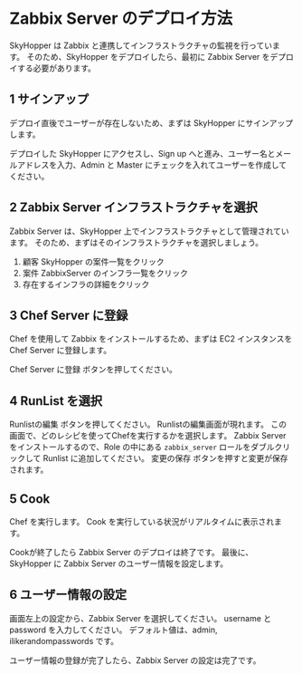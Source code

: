 Zabbix Server のデプロイ方法
============================

SkyHopper は Zabbix と連携してインフラストラクチャの監視を行っています。
そのため、SkyHopper をデプロイしたら、最初に Zabbix Server をデプロイする必要があります。


1 サインアップ
-----------------

デプロイ直後でユーザーが存在しないため、まずは SkyHopper にサインアップします。

デプロイした SkyHopper にアクセスし、Sign up へと進み、ユーザー名とメールアドレスを入力、Admin と Master にチェックを入れてユーザーを作成してください。


2 Zabbix Server インフラストラクチャを選択
--------------------------------------------

Zabbix Server は、SkyHopper 上でインフラストラクチャとして管理されています。
そのため、まずはそのインフラストラクチャを選択しましょう。

1. 顧客 SkyHopper の案件一覧をクリック
2. 案件 ZabbixServer のインフラ一覧をクリック
3. 存在するインフラの詳細をクリック


3 Chef Server に登録
------------------------

Chef を使用して Zabbix をインストールするため、まずは EC2 インスタンスを Chef Server に登録します。

Chef Server に登録 ボタンを押してください。


4 RunList を選択
------------------

Runlistの編集 ボタンを押してください。 Runlistの編集画面が現れます。
この画面で、どのレシピを使ってChefを実行するかを選択します。
Zabbix Server をインストールするので、Role の中にある `zabbix_server` ロールをダブルクリックして Runlist に追加してください。
変更の保存 ボタンを押すと変更が保存されます。


5 Cook
------------

Chef を実行します。
Cook を実行している状況がリアルタイムに表示されます。

Cookが終了したら Zabbix Server のデプロイは終了です。
最後に、SkyHopper に Zabbix Server のユーザー情報を設定します。

6 ユーザー情報の設定
-------------------------

画面左上の設定から、Zabbix Server を選択してください。
username と password を入力してください。
デフォルト値は、admin, ilikerandompasswords です。


ユーザー情報の登録が完了したら、Zabbix Server の設定は完了です。
